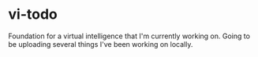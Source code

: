 # vi-todo

Foundation for a virtual intelligence that I'm currently working on. Going to be uploading several things I've been working on locally. 
